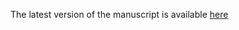 The latest version of the manuscript is available [here](http://www.carlislerainey.com/files/need.pdf)
